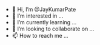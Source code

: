 - 👋 Hi, I’m @JayKumarPate
- 👀 I’m interested in ...
- 🌱 I’m currently learning ...
- 💞️ I’m looking to collaborate on ...
- 📫 How to reach me ...

<!---
JayKumarPate/JayKumarPate is a ✨ special ✨ repository because its `README.md` (this file) appears on your GitHub profile.
You can click the Preview link to take a look at your changes.
--->

